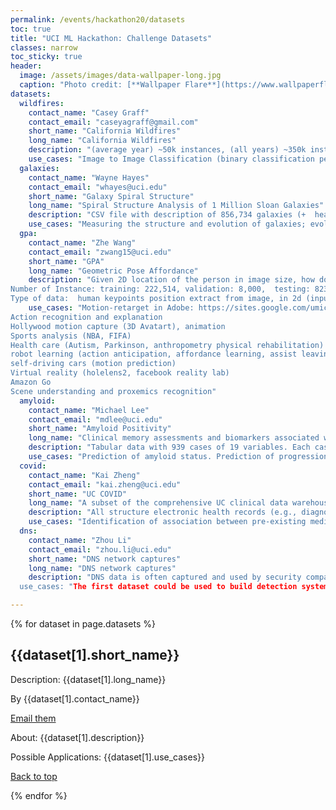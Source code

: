```yaml
---
permalink: /events/hackathon20/datasets
toc: true
title: "UCI ML Hackathon: Challenge Datasets"
classes: narrow
toc_sticky: true
header:
  image: /assets/images/data-wallpaper-long.jpg
  caption: "Photo credit: [**Wallpaper Flare**](https://www.wallpaperflare.com/)"
datasets:
  wildfires:
    contact_name: "Casey Graff"  
    contact_email: "caseyagraff@gmail.com"  
    short_name: "California Wildfires"  
    long_name: "California Wildfires"  
    description: "(average year) ~50k instances, (all years) ~350k instances. Each instance is an image with multiple channels, each corresponding to a different feature (ground vegetation, observed fire detection, weather) and the target is a single channel image of the next day's fire detections."
    use_cases: "Image to Image Classification (binary classification per pixel of output image; similar to image segmentation)."
  galaxies:
    contact_name: "Wayne Hayes"  
    contact_email: "whayes@uci.edu"  
    short_name: "Galaxy Spiral Structure"  
    long_name: "Spiral Structure Analysis of 1 Million Sloan Galaxies"  
    description: "CSV file with description of 856,734 galaxies (+  header line), 338 features each"
    use_cases: "Measuring the structure and evolution of galaxies; evolution of the Cosmos at large."
  gpa:
    contact_name: "Zhe Wang"  
    contact_email: "zwang15@uci.edu"  
    short_name: "GPA"  
    long_name: "Geometric Pose Affordance"  
    description: "Given 2D location of the person in image size, how do we get the 3d location of the person in root-relative coordinate (xyz location relative to pelvis joint). 
Number of Instance: training: 222,514, validation: 8,000,  testing: 82378
Type of data:  human keypoints position extract from image, in 2d (input), and 3d (output), also geometry information (multi-layer depth map) extracted from 2d joint location (input)."
    use_cases: "Motion-retarget in Adobe: https://sites.google.com/umich.edu/nik
Action recognition and explanation
Hollywood motion capture (3D Avatart), animation
Sports analysis (NBA, FIFA)
Health care (Autism, Parkinson, anthropometry physical rehabilitation)
robot learning (action anticipation, affordance learning, assist leaving)
self-driving cars (motion prediction)
Virtual reality (holelens2, facebook reality lab)
Amazon Go
Scene understanding and proxemics recognition"
  amyloid:
    contact_name: "Michael Lee"  
    contact_email: "mdlee@uci.edu"  
    short_name: "Amyloid Positivity"  
    long_name: "Clinical memory assessments and biomarkers associated with Alzheimer's Disease and Related Disorders"  
    description: "Tabular data with 939 cases of 19 variables. Each case is a clinical test of a patient. Variables involve demographic information (age, gender, years of education), protocol information (time since baseline test), memory test outcomes (free recall scores, recognition scores), biomarkers (APOE genotype, beta amyloid), and diagnosis of memory impairment (cognitively normal or impaired)."
    use_cases: "Prediction of amyloid status. Prediction of progression to cognitive impairment. Visualization of relationship between memory test performance, biomarkers, and demographics."
  covid:
    contact_name: "Kai Zheng"  
    contact_email: "kai.zheng@uci.edu"  
    short_name: "UC COVID"  
    long_name: "A subset of the comprehensive UC clinical data warehouse pertaining to UC pateints tested for COVID-19 (either positive or negative)"  
    description: "All structure electronic health records (e.g., diagnoses, medications, lab tests and test results) of 30k+ UC patients who were tested for COVID-19."
    use_cases: "Identification of association between pre-existing medical conditions and COVID-19 test results and patient health outcomes."
  dns:
    contact_name: "Zhou Li"  
    contact_email: "zhou.li@uci.edu"  
    short_name: "DNS network captures"  
    long_name: "DNS network captures"  
    description: "DNS data is often captured and used by security companies to find cyber-attacks. There are two pcap files consisting of millions of packets of DNS queries. A portion of them are benign, while others are malicious (e.g., flowing to a domains owned by cyber-attackers). The first one contains various kinds of DNS attacks. The second one contains DNS queries to many algorithm generated domains (Domain generation algorithms, DGA) from various family. DGA domains are often used as rendezvous points linked to command and control servers by malwares.
  use_cases: "The first dataset could be used to build detection system to identify various kind of network attacks based on DNS communication patterns. The second dataset could be used to build detection system to detect DGA domains."

---
```


<div id="top"></div>

{% for dataset in page.datasets %}

  <h2 id="{{dataset[0]}}">{{dataset[1].short_name}}</h2>
  Description: {{dataset[1].long_name}}
  
  By {{dataset[1].contact_name}}
  

  [Email them](mailto:{{dataset[1].contact_email}})

  About: {{dataset[1].description}}
  
  Possible Applications: {{dataset[1].use_cases}}

  [Back to top](#top)

{% endfor %}
